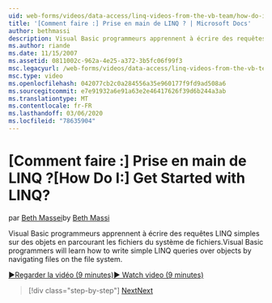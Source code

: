 ```yaml
---
uid: web-forms/videos/data-access/linq-videos-from-the-vb-team/how-do-i-get-started-with-linq
title: '[Comment faire :] Prise en main de LINQ ? | Microsoft Docs'
author: bethmassi
description: Visual Basic programmeurs apprennent à écrire des requêtes LINQ simples sur des objets en parcourant les fichiers du système de fichiers.
ms.author: riande
ms.date: 11/15/2007
ms.assetid: 0811002c-962a-4e25-a372-3b5fc06f99f3
msc.legacyurl: /web-forms/videos/data-access/linq-videos-from-the-vb-team/how-do-i-get-started-with-linq
msc.type: video
ms.openlocfilehash: 042077cb2c0a284556a35e960177f9fd9ad508a6
ms.sourcegitcommit: e7e91932a6e91a63e2e46417626f39d6b244a3ab
ms.translationtype: MT
ms.contentlocale: fr-FR
ms.lasthandoff: 03/06/2020
ms.locfileid: "78635904"
---
```

# <a name="how-do-i-get-started-with-linq"></a><span data-ttu-id="942e4-104">[Comment faire :] Prise en main de LINQ ?</span><span class="sxs-lookup"><span data-stu-id="942e4-104">[How Do I:] Get Started with LINQ?</span></span>

<span data-ttu-id="942e4-105">par [Beth Massei](https://github.com/bethmassi)</span><span class="sxs-lookup"><span data-stu-id="942e4-105">by [Beth Massi](https://github.com/bethmassi)</span></span>

<span data-ttu-id="942e4-106">Visual Basic programmeurs apprennent à écrire des requêtes LINQ simples sur des objets en parcourant les fichiers du système de fichiers.</span><span class="sxs-lookup"><span data-stu-id="942e4-106">Visual Basic programmers will learn how to write simple LINQ queries over objects by navigating files on the file system.</span></span>

[<span data-ttu-id="942e4-107">&#9654;Regarder la vidéo (9 minutes)</span><span class="sxs-lookup"><span data-stu-id="942e4-107">&#9654; Watch video (9 minutes)</span></span>](https://channel9.msdn.com/Blogs/ASP-NET-Site-Videos/how-do-i-get-started-with-linq)

> [!div class="step-by-step"]
> [<span data-ttu-id="942e4-108">Next</span><span class="sxs-lookup"><span data-stu-id="942e4-108">Next</span></span>](how-do-i-perform-group-and-aggregate-queries.md)
